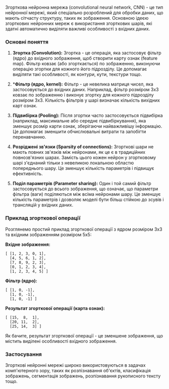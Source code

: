 Згорткова нейронна мережа (convolutional neural network, CNN) - це тип нейронної мережі, який спеціально розроблений для обробки даних, що мають сітчасту структуру, таких як зображення.
Основною ідеєю згорткових нейронних мереж є використання згорткових шарів, які здатні автоматично виділяти важливі особливості з вхідних даних.

### Основні поняття

1. **Згортка (Convolution):**
Згортка - це операція, яка застосовує фільтр (ядро) до вхідного зображення, щоб створити карту ознак (feature map).
Фільтр ковзає (або згорткається) по зображенню, виконуючи операцію згортки для кожного його підрозділу.
Це допомагає виділяти такі особливості, як контури, кути, текстури тощо.

2. ***Фільтр (ядро, kernel):**
Фільтр - це невелика матриця чисел, яка застосовується до вхідних даних.
Наприклад, фільтр розміром 3x3 ковзає по зображенню і виконує згортку для кожного підрозділу розміром 3x3.
Кількість фільтрів у шарі визначає кількість вихідних карт ознак.

3. **Підвибірка (Pooling):**
Після згортки часто застосовується підвибірка (наприклад, максимальне або середнє підвибіркування), яка зменшує розмір карти ознак, зберігаючи найважливішу інформацію.
Це допомагає зменшити обчислювальні витрати та запобігти перенавчанню.

4. **Розріджені зв'язки (Sparsity of connections):**
Згорткові шари не мають повних зв'язків між нейронами, як це є в традиційних повнозв'язних шарах.
Замість цього кожен нейрон у згортковому шарі з'єднаний тільки з невеликою локальною областю попереднього шару.
Це зменшує кількість параметрів і підвищує ефективність.

5. **Поділ параметрів (Parameter sharing):**
Один і той самий фільтр застосовується до всього зображення, що означає, що параметри фільтра (ваги) поділяються між всіма нейронами шару.
Це зменшує кількість параметрів і дозволяє моделі бути більш стійкою до зсувів і трансляцій у вхідних даних.

### Приклад згорткової операції
Розглянемо простий приклад згорткової операції з ядром розміром 3x3 та вхідним зображенням розміром 5x5:

**Вхідне зображення:**

```
[ [1, 2, 3, 0, 1],
  [4, 5, 6, 1, 2],
  [7, 8, 9, 2, 3],
  [0, 1, 2, 3, 4],
  [1, 2, 3, 4, 5] ]
```


**Фільтр (ядро):**

```
[ [1, 0, -1],
  [1, 0, -1],
  [1, 0, -1] ]
```

**Результат згорткової операції (карта ознак):**

```
[ [15,  8,  1],
  [20, 11,  2],
  [25, 14,  3] ]
```

Як бачите, результат згорткової операції - це зменшене зображення, що містить виділені особливості вхідного зображення.

### Застосування

Згорткові нейронні мережі широко використовуються в задачах комп'ютерного зору,
таких як розпізнавання об'єктів, класифікація зображень, сегментація зображень, розпізнавання рукописного тексту тощо.

